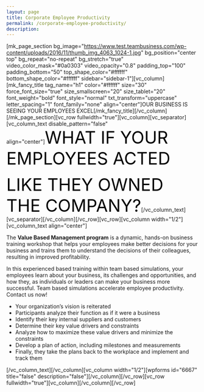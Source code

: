 ```yaml
---
layout: page
title: Corporate Employee Productivity
permalink: /corporate-employee-productivity/
description:
---
```

[mk_page_section bg_image="https://www.test.teambusiness.com/wp-content/uploads/2016/11/thumb_img_4063_1024-1.jpg" bg_position="center top" bg_repeat="no-repeat" bg_stretch="true" video_color_mask="#0a0303" video_opacity="0.8" padding_top="100" padding_bottom="50" top_shape_color="#ffffff" bottom_shape_color="#ffffff" sidebar="sidebar-1"][vc_column][mk_fancy_title tag_name="h1" color="#ffffff" size="30" force_font_size="true" size_smallscreen="20" size_tablet="20" font_weight="bold" font_style="normal" txt_transform="uppercase" letter_spacing="1" font_family="none" align="center"]OUR BUSINESS IS SEEING YOUR EMPLOYEES EXCEL[/mk_fancy_title][/vc_column][/mk_page_section][vc_row fullwidth="true"][vc_column][vc_separator][vc_column_text disable_pattern="false" align="center"]<span style="color: #000; font-size: 45px;">WHAT IF YOUR EMPLOYEES ACTED </span>

<span style="color: #000; font-size: 45px;">LIKE THEY OWNED THE COMPANY?</span>[/vc_column_text][vc_separator][/vc_column][/vc_row][vc_row][vc_column width="1/2"][vc_column_text align="center"]
<p style="text-align: left;">The <strong>Value Based Management program</strong> is a dynamic, hands-on business training workshop that helps your employees make better decisions for your business and trains them to understand the decisions of their colleagues, resulting in improved profitability.</p>
<p style="text-align: left;">In this experienced based training within team based simulations, your employees learn about your business, its challenges and opportunities, and how they, as individuals or leaders can make your business more successful. Team based simulations accelerate employee productivity. Contact us now!</p>

<ul>
 	<li style="text-align: left;">Your organization’s vision is reiterated</li>
 	<li style="text-align: left;">Participants analyze their function as if it were a business</li>
 	<li style="text-align: left;">Identify their key internal suppliers and customers</li>
 	<li style="text-align: left;">Determine their key value drivers and constraints</li>
 	<li style="text-align: left;">Analyze how to maximize these value drivers and minimize the constraints</li>
 	<li style="text-align: left;">Develop a plan of action, including milestones and measurements</li>
 	<li style="text-align: left;">Finally, they take the plans back to the workplace and implement and track them</li>
</ul>
<style>div.wpforms-container-full .wpforms-form input[type=submit], div.wpforms-container-full .wpforms-form button[type=submit], div.wpforms-container-full .wpforms-form .wpforms-page-button{background:#000!important;}</style>

[/vc_column_text][/vc_column][vc_column width="1/2"][wpforms id="6667" title="false" description="false"][/vc_column][/vc_row][vc_row fullwidth="true"][vc_column][/vc_column][/vc_row]
